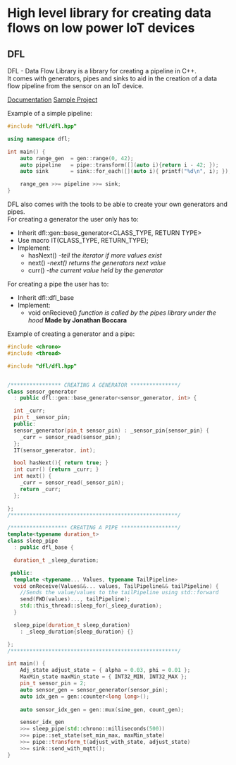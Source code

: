 # High level library for creating data flows on low power IoT devices
## DFL
DFL - Data Flow Library is a library for creating a pipeline in C++.  
It comes with generators, pipes and sinks to aid in the creation of a data flow pipeline from the sensor on an IoT device.  

[Documentation](https://oyalmli.github.io/data_flow_library/)
[Sample Project](https://github.com/Oyalmli/dfl_sample_project)

Example of a simple pipeline:
```cpp
#include "dfl/dfl.hpp"

using namespace dfl;

int main() {
    auto range_gen  = gen::range(0, 42);
    auto pipeline   = pipe::transform([](auto i){return i - 42; });
    auto sink       = sink::for_each([](auto i){ printf("%d\n", i); });

    range_gen >>= pipeline >>= sink;
}
```

DFL also comes with the tools to be able to create your own generators and pipes.  
For creating a generator the user only has to:  
* Inherit dfl::gen::base_generator<CLASS_TYPE, RETURN TYPE>
* Use macro IT(CLASS_TYPE, RETURN_TYPE);
* Implement:
  - hasNext() *-tell the iterator if more values exist*
  - next()    *-next() returns the generators next value*
  - curr()    *-the current value held by the generator*

For creating a pipe the user has to:
* Inherit dfl::dfl_base
* Implement:
  - void onRecieve() *function is called by the pipes library under the hood* **Made by Jonathan Boccara**

Example of creating a generator and a pipe:
```cpp
#include <chrono>
#include <thread>

#include "dfl/dfl.hpp"


/**************** CREATING A GENERATOR ***************/
class sensor_generator 
  : public dfl::gen::base_generator<sensor_generator, int> {

  int _curr;
  pin_t _sensor_pin;
  public:
  sensor_generator(pin_t sensor_pin) : _sensor_pin{sensor_pin} {
    _curr = sensor_read(sensor_pin);
  };
  IT(sensor_generator, int);

  bool hasNext(){ return true; }
  int curr() {return _curr; }
  int next() {
    _curr = sensor_read(_sensor_pin);
    return _curr;
  };

};
/*****************************************************/

/****************** CREATING A PIPE ******************/
template<typename duration_t>
class sleep_pipe 
  : public dfl_base {

  duration_t _sleep_duration;

 public:
  template <typename... Values, typename TailPipeline>
  void onReceive(Values&&... values, TailPipeline&& tailPipeline) {
    //Sends the value/values to the tailPipeline using std::forward
    send(FWD(values)..., tailPipeline);
    std::this_thread::sleep_for(_sleep_duration);
  }

  sleep_pipe(duration_t sleep_duration) 
    : _sleep_duration{sleep_duration} {}

};
/*****************************************************/

int main() {
    Adj_state adjust_state = { alpha = 0.03, phi = 0.01 };
    MaxMin_state maxMin_state = { INT32_MIN, INT32_MAX };
    pin_t sensor_pin = 2;
    auto sensor_gen = sensor_generator(sensor_pin);
    auto idx_gen = gen::counter<long long>();
    
    auto sensor_idx_gen = gen::mux(sine_gen, count_gen);

    sensor_idx_gen
    >>= sleep_pipe(std::chrono::milliseconds(500))
    >>= pipe::set_state(set_min_max, maxMin_state)
    >>= pipe::transform_t(adjust_with_state, adjust_state)
    >>= sink::send_with_mqtt();
}
```

